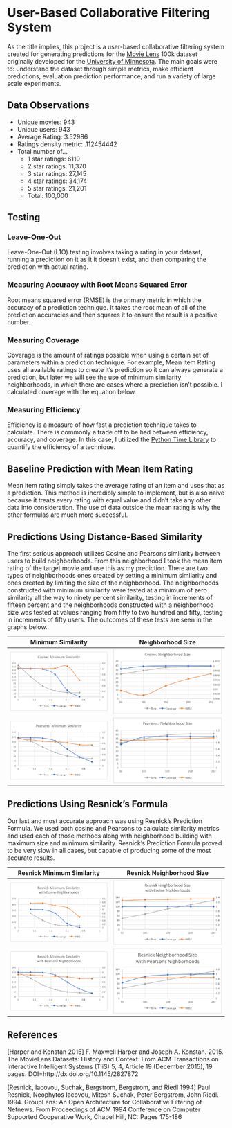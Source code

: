 <script src="https://cdnjs.cloudflare.com/ajax/libs/mathjax/2.7.0/MathJax.js?config=TeX-AMS-MML_HTMLorMML" type="text/javascript"></script>
<h1 id="user-based-collaborative-filtering-system">User-Based Collaborative Filtering System</h1>
<p>As the title implies, this project is a user-based collaborative filtering system created for generating predictions for the <a href="https://grouplens.org/datasets/movielens/100k/">Movie Lens</a> 100k dataset originally developed for the <a href="https://grouplens.org/datasets/movielens/100k/">University of Minnesota</a>. The main goals were to: understand the dataset through simple metrics, make efficient predictions, evaluation prediction performance, and run a variety of large scale experiments.</p>

<h2 id="data-observations">Data Observations</h2>
<ul>
  <li>Unique movies: 943</li>
  <li>Unique users: 943</li>
  <li>Average Rating: 3.52986</li>
  <li>Ratings density metric: .112454442</li>
  <li>Total number of…
    <ul>
      <li>1 star ratings: 6110</li>
      <li>2 star ratings: 11,370</li>
      <li>3 star ratings: 27,145</li>
      <li>4 star ratings: 34,174</li>
      <li>5 star ratings: 21,201</li>
      <li>Total: 100,000</li>
    </ul>
  </li>
</ul>

<h2 id="testing">Testing</h2>

<h3 id="leave-one-out">Leave-One-Out</h3>
<p>Leave-One-Out (L1O) testing involves taking a rating in your dataset, running a prediction on it as it it doesn’t exist, and then comparing the prediction with actual rating.</p>

<h3 id="measuring-accuracy-with-root-means-squared-error">Measuring Accuracy with Root Means Squared Error</h3>
<p>Root means squared error (RMSE) is the primary metric in which the accuracy of a prediction technique. It takes the root mean of all of the prediction accuracies and then squares it to ensure the result is a positive number.
<script type="math/tex">|\overline{E}|=\frac{\displaystyle\sum_{i=1}^{N}|p_i-r_i|^2}{N}</script></p>

<h3 id="measuring-coverage">Measuring Coverage</h3>
<p>Coverage is the amount of ratings possible when using a certain set of parameters within a prediction technique. For example, Mean item Rating uses all available ratings to create it’s prediction so it can always generate a prediction, but later we will see the use of minimum similarity neighborhoods, in which there are cases where a prediction isn’t possible. I calculated coverage with the equation below.</p>

<script type="math/tex; mode=display">Coverage(data)=\frac{\displaystyle\sum_{item\in data}canRate(item)}{|data|}</script>

<h3 id="measuring-efficiency">Measuring Efficiency</h3>
<p>Efficiency is a measure of how fast a prediction technique takes to calculate. There is commonly a trade off to be had between efficiency, accuracy, and coverage. In this case, I utilized the <a href="https://docs.python.org/2/library/time.html">Python Time Library</a> to quantify the efficiency of a technique.</p>

<h2 id="baseline-prediction-with-mean-item-rating">Baseline Prediction with Mean Item Rating</h2>
<p><script type="math/tex">prediction(u_i, item_k) = \displaystyle\sum_{u_j\in users} rating(u_j, item_k)</script>
Mean item rating simply takes the average rating of an item and uses that as a prediction. This method is incredibly simple to implement, but is also naive because it treats every rating with equal value and didn’t take any other data into consideration. The use of data outside the mean rating is why the other formulas are much more successful.</p>

<h2 id="predictions-using-distance-based-similarity">Predictions Using Distance-Based Similarity</h2>

<p>The first serious approach utilizes Cosine and Pearsons similarity between users to build neighborhoods. From this neighborhood I took the mean item rating of the target movie and use this as my prediction. There are two types of neighborhoods ones created by setting a minimum similarity and ones created by limiting the size of the neighborhood. The neighborhoods constructed with minimum similarity were tested at a minimum of zero similarity all the way to ninety percent similarity, testing in increments of fifteen percent and the neighborhoods constructed with a neighborhood size was tested at values ranging from fifty to two hundred and fifty, testing in increments of fifty users. The outcomes of these tests are seen in the graphs below.</p>

<table>
  <thead>
    <tr>
      <th style="text-align: center">Minimum Similarity</th>
      <th style="text-align: center">Neighborhood Size</th>
    </tr>
  </thead>
  <tbody>
    <tr>
      <td style="text-align: center"><img src="Graphs/Cosine Minimum Similarity.png" alt="Cosine Minimum Similarity" /></td>
      <td style="text-align: center"><img src="Graphs/Cosin Neighborhood Size.png" alt="Cosin Neighborhood Size" /></td>
    </tr>
    <tr>
      <td style="text-align: center"><img src="Graphs/Pearsons Minimum Similarity.png" alt="Pearsons Minimum Similarity" /></td>
      <td style="text-align: center"><img src="Graphs/Pearsons Neighborhood Size.png" alt="Pearsons Neighborhood Size" /></td>
    </tr>
  </tbody>
</table>

<h2 id="predictions-using-resnicks-formula">Predictions Using Resnick’s Formula</h2>

<p>Our last and most accurate approach was using Resnick’s Prediction Formula. We used both cosine and Pearsons to calculate similarity metrics and used each of those methods along with neighborhood building with maximum size and minimum similarity. Resnick’s Prediction Formula proved to be very slow in all cases, but capable of producing some of the most accurate results.</p>

<table>
  <thead>
    <tr>
      <th style="text-align: center">Resnick Minimum Similarity</th>
      <th style="text-align: center">Resnick Neighborhood Size</th>
    </tr>
  </thead>
  <tbody>
    <tr>
      <td style="text-align: center"><img src="Graphs/Resnick Minimum Similarity with Cosin Nighborhoods.png" alt="Resnick Minimum Similarity with Cosin Nighborhoods" /></td>
      <td style="text-align: center"><img src="Graphs/Resnick Neighborhood Size with Cosin Nighborhoods.png" alt="Resnick Neighborhood Size with Cosin Nighborhoods" /></td>
    </tr>
    <tr>
      <td style="text-align: center"><img src="Graphs/Resnick Minimum Similarity with Pearsons Nighborhoods.png" alt="Resnick Minimum Similarity with Pearsons Nighborhoods" /></td>
      <td style="text-align: center"><img src="Graphs/Resnick Neighborhood Size with Pearsons Nighborhoods.png" alt="Resnick Neighborhood Size with Pearsons Nighborhoods" /></td>
    </tr>
  </tbody>
</table>

<h2 id="references">References</h2>

<p>[Harper and Konstan 2015] F. Maxwell Harper and Joseph A. Konstan. 2015. The MovieLens Datasets: History and Context. From ACM Transactions on Interactive Intelligent Systems (TiiS) 5, 4, Article 19 (December 2015), 19 pages. DOI=http://dx.doi.org/10.1145/2827872</p>

<p>[Resnick, Iacovou, Suchak, Bergstrom, Bergstrom, and Riedl 1994] Paul Resnick, Neophytos Iacovou, Mitesh Suchak, Peter Bergstrom, John Riedl. 1994. GroupLens: An Open Architecture for Collaborative Filtering of Netnews. From Proceedings of ACM 1994 Conference on Computer Supported Cooperative Work, Chapel Hill, NC: Pages 175-186</p>
